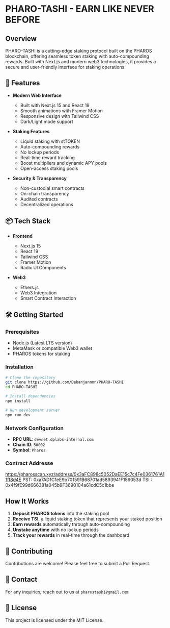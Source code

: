 # PHARO-TASHI - EARN LIKE NEVER BEFORE

## Overview
PHARO-TASHI is a cutting-edge staking protocol built on the PHAROS blockchain, offering seamless token staking with auto-compounding rewards. Built with Next.js and modern web3 technologies, it provides a secure and user-friendly interface for staking operations.

## 🚀 Features

- **Modern Web Interface**
  - Built with Next.js 15 and React 19
  - Smooth animations with Framer Motion
  - Responsive design with Tailwind CSS
  - Dark/Light mode support

- **Staking Features**
  - Liquid staking with stTOKEN
  - Auto-compounding rewards
  - No lockup periods
  - Real-time reward tracking
  - Boost multipliers and dynamic APY pools
  - Open-access staking pools

- **Security & Transparency**
  - Non-custodial smart contracts
  - On-chain transparency
  - Audited contracts
  - Decentralized operations

## 📦 Tech Stack

- **Frontend**
  - Next.js 15
  - React 19
  - Tailwind CSS
  - Framer Motion
  - Radix UI Components

- **Web3**
  - Ethers.js
  - Web3 Integration
  - Smart Contract Interaction

## 🛠️ Getting Started

### Prerequisites
- Node.js (Latest LTS version)
- MetaMask or compatible Web3 wallet
- PHAROS tokens for staking

### Installation

```bash
# Clone the repository
git clone https://github.com/Debanjannnn/PHARO-TASHI
cd PHARO-TASHI

# Install dependencies
npm install

# Run development server
npm run dev
```

### Network Configuration
- **RPC URL**: `devnet.dplabs-internal.com`
- **Chain ID**: `50002`
- **Symbol**: `Pharos`

 

### Contract Addresse
https://pharosscan.xyz/address/0x3aFC898c5052DaEE15c7c4Fe0361761A11ff8d4E
PST: 0xa7AD1C1eE9b701591B68701ad5893941F156053d
TSI : 0x4f9fE99d666381a045b9F3690104a61cdC5c1bbe

## How It Works

1. **Deposit PHAROS tokens** into the staking pool
2. **Receive TSI**, a liquid staking token that represents your staked position
3. **Earn rewards** automatically through auto-compounding
4. **Unstake anytime** with no lockup periods
5. **Track your rewards** in real-time through the dashboard

## 🤝 Contributing
Contributions are welcome! Please feel free to submit a Pull Request.

## 📧 Contact
For any inquiries, reach out to us at `pharostashi@gmail.com`

## 📄 License
This project is licensed under the MIT License.
